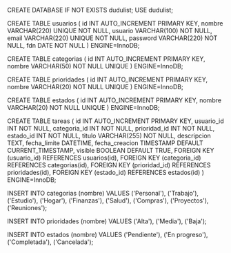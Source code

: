 CREATE DATABASE IF NOT EXISTS dudulist;
USE dudulist;

CREATE TABLE usuarios (
    id INT AUTO_INCREMENT PRIMARY KEY,
    nombre VARCHAR(220) UNIQUE NOT NULL,
    usuario VARCHAR(100) NOT NULL,
    email VARCHAR(220) UNIQUE NOT NULL,
    password VARCHAR(220) NOT NULL,
    fdn DATE NOT NULL
) ENGINE=InnoDB;

CREATE TABLE categorias (
    id INT AUTO_INCREMENT PRIMARY KEY,
    nombre VARCHAR(50) NOT NULL UNIQUE
) ENGINE=InnoDB;

CREATE TABLE prioridades (
    id INT AUTO_INCREMENT PRIMARY KEY,
    nombre VARCHAR(20) NOT NULL UNIQUE
) ENGINE=InnoDB;

CREATE TABLE estados (
    id INT AUTO_INCREMENT PRIMARY KEY,
    nombre VARCHAR(20) NOT NULL UNIQUE
) ENGINE=InnoDB;

CREATE TABLE tareas (
    id INT AUTO_INCREMENT PRIMARY KEY,
    usuario_id INT NOT NULL,
    categoria_id INT NOT NULL,
    prioridad_id INT NOT NULL,
    estado_id INT NOT NULL,
    titulo VARCHAR(255) NOT NULL,
    descripcion TEXT,
    fecha_limite DATETIME,
    fecha_creacion TIMESTAMP DEFAULT CURRENT_TIMESTAMP,
    visible BOOLEAN DEFAULT TRUE,
    FOREIGN KEY (usuario_id) REFERENCES usuarios(id),
    FOREIGN KEY (categoria_id) REFERENCES categorias(id),
    FOREIGN KEY (prioridad_id) REFERENCES prioridades(id),
    FOREIGN KEY (estado_id) REFERENCES estados(id)
) ENGINE=InnoDB;

INSERT INTO categorias (nombre) VALUES 
('Personal'),
('Trabajo'),
('Estudio'),
('Hogar'),
('Finanzas'),
('Salud'),
('Compras'),
('Proyectos'),
('Reuniones');

INSERT INTO prioridades (nombre) VALUES 
('Alta'),
('Media'),
('Baja');

INSERT INTO estados (nombre) VALUES 
('Pendiente'),
('En progreso'),
('Completada'),
('Cancelada');